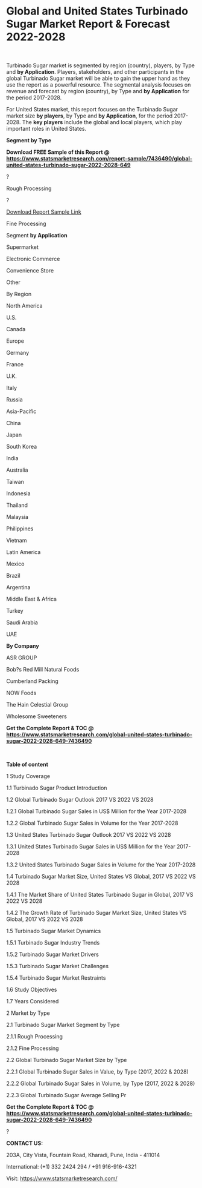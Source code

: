 <h1>Global and United States Turbinado Sugar Market Report & Forecast 2022-2028</h1><br/><p>Turbinado Sugar market is segmented by region (country), players, by Type and <strong>by Application</strong>. Players, stakeholders, and other participants in the global Turbinado Sugar market will be able to gain the upper hand as they use the report as a powerful resource. The segmental analysis focuses on revenue and forecast by region (country), by Type and <strong>by Application</strong> for the period 2017-2028.</p>
 
 
 
 <p>For United States market, this report focuses on the Turbinado Sugar market size <strong>by players</strong>, by Type and <strong>by Application</strong>, for the period 2017-2028. The <strong>key players</strong> include the global and local players, which play important roles in United States.</p>
 
 
 
 <p><strong>Segment by Type</strong></p>
 
 
 
 <div><b>Download FREE Sample of this Report @ <a href="https://www.statsmarketresearch.com/download-free-sample/7436490/global-united-states-turbinado-sugar-2022-2028-649">https://www.statsmarketresearch.com/report-sample/7436490/global-united-states-turbinado-sugar-2022-2028-649</a></b></div>
 
 
 
 <p>? </p>
 
 
 
 <p>Rough Processing</p>
 
 
 
 <p>? </p>
 
 
 
 <p><a href="https://www.statsmarketresearch.com/download-free-sample/7436490/global-united-states-turbinado-sugar-2022-2028-649">Download Report Sample Link</a></p>
 
 
 
 <p>Fine Processing</p>
 
 
 
 <p>Segment <strong>by Application</strong></p>
 
 
 
 <p>Supermarket</p>
 
 
 
 <p>Electronic Commerce</p>
 
 
 
 <p>Convenience Store</p>
 
 
 
 <p>Other</p>
 
 
 
 <p>By Region</p>
 
 
 
 <p>North America</p>
 
 
 
 <p>U.S.</p>
 
 
 
 <p>Canada</p>
 
 
 
 <p>Europe</p>
 
 
 
 <p>Germany</p>
 
 
 
 <p>France</p>
 
 
 
 <p>U.K.</p>
 
 
 
 <p>Italy</p>
 
 
 
 <p>Russia</p>
 
 
 
 <p>Asia-Pacific</p>
 
 
 
 <p>China</p>
 
 
 
 <p>Japan</p>
 
 
 
 <p>South Korea</p>
 
 
 
 <p>India</p>
 
 
 
 <p>Australia</p>
 
 
 
 <p>Taiwan</p>
 
 
 
 <p>Indonesia</p>
 
 
 
 <p>Thailand</p>
 
 
 
 <p>Malaysia</p>
 
 
 
 <p>Philippines</p>
 
 
 
 <p>Vietnam</p>
 
 
 
 <p>Latin America</p>
 
 
 
 <p>Mexico</p>
 
 
 
 <p>Brazil</p>
 
 
 
 <p>Argentina</p>
 
 
 
 <p>Middle East & Africa</p>
 
 
 
 <p>Turkey</p>
 
 
 
 <p>Saudi Arabia</p>
 
 
 
 <p>UAE</p>
 
 
 
 <p><strong>By Company</strong></p>
 
 
 
 <p>ASR GROUP</p>
 
 
 
 <p>Bob?s Red Mill Natural Foods</p>
 
 
 
 <p>Cumberland Packing</p>
 
 
 
 <p>NOW Foods</p>
 
 
 
 <p>The Hain Celestial Group</p>
 
 
 
 <p>Wholesome Sweeteners</p>
 
 
 
 <div><b>Get the Complete Report & TOC @ <a href="https://www.statsmarketresearch.com/global-united-states-turbinado-sugar-2022-2028-649-7436490">https://www.statsmarketresearch.com/global-united-states-turbinado-sugar-2022-2028-649-7436490</a></b></div>
 
 
 
 <p><br />
 
 <b>Table of content</b></p>
 
 
 
 <p>1 Study Coverage<br />
 
 1.1 Turbinado Sugar Product Introduction<br />
 
 1.2 Global Turbinado Sugar Outlook 2017 VS 2022 VS 2028<br />
 
 1.2.1 Global Turbinado Sugar Sales in US$ Million for the Year 2017-2028<br />
 
 1.2.2 Global Turbinado Sugar Sales in Volume for the Year 2017-2028<br />
 
 1.3 United States Turbinado Sugar Outlook 2017 VS 2022 VS 2028<br />
 
 1.3.1 United States Turbinado Sugar Sales in US$ Million for the Year 2017-2028<br />
 
 1.3.2 United States Turbinado Sugar Sales in Volume for the Year 2017-2028<br />
 
 1.4 Turbinado Sugar Market Size, United States VS Global, 2017 VS 2022 VS 2028<br />
 
 1.4.1 The Market Share of United States Turbinado Sugar in Global, 2017 VS 2022 VS 2028<br />
 
 1.4.2 The Growth Rate of Turbinado Sugar Market Size, United States VS Global, 2017 VS 2022 VS 2028<br />
 
 1.5 Turbinado Sugar Market Dynamics<br />
 
 1.5.1 Turbinado Sugar Industry Trends<br />
 
 1.5.2 Turbinado Sugar Market Drivers<br />
 
 1.5.3 Turbinado Sugar Market Challenges<br />
 
 1.5.4 Turbinado Sugar Market Restraints<br />
 
 1.6 Study Objectives<br />
 
 1.7 Years Considered<br />
 
 2 Market by Type<br />
 
 2.1 Turbinado Sugar Market Segment by Type<br />
 
 2.1.1 Rough Processing<br />
 
 2.1.2 Fine Processing<br />
 
 2.2 Global Turbinado Sugar Market Size by Type<br />
 
 2.2.1 Global Turbinado Sugar Sales in Value, by Type (2017, 2022 & 2028)<br />
 
 2.2.2 Global Turbinado Sugar Sales in Volume, by Type (2017, 2022 & 2028)<br />
 
 2.2.3 Global Turbinado Sugar Average Selling Pr</p>
 
 
 
 <div><b>Get the Complete Report & TOC @ <a href="https://www.statsmarketresearch.com/global-united-states-turbinado-sugar-2022-2028-649-7436490">https://www.statsmarketresearch.com/global-united-states-turbinado-sugar-2022-2028-649-7436490</a></b></div>
 
 
 
 <p>? </p>
 
 
 
 <p><b>CONTACT US:</b><br />
 
 203A, City Vista, Fountain Road, Kharadi, Pune, India - 411014<br />
 
 International: (+1) 332 2424 294 / +91 916-916-4321<br />
 
 Visit: <a href="https://www.statsmarketresearch.com/">https://www.statsmarketresearch.com/</a></p>